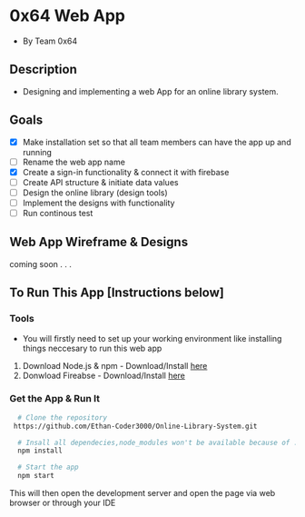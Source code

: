 # 0x64 Web App
- By Team 0x64 
## Description
- Designing and implementing a web App for an online library system.

## Goals
- [x] Make installation set so that all team members can have the app up and running
- [ ] Rename the web app name 
- [x] Create a sign-in functionality & connect it with firebase
- [ ] Create API structure & initiate data values
- [ ] Design the online library (design tools)
- [ ] Implement the designs with functionality
- [ ] Run continous test 

## Web App Wireframe & Designs
 coming soon . . .

## To Run This App [Instructions below]
### Tools
- You will firstly need to set up your working environment like installing things neccesary to run this web app
 1. Download Node.js & npm - Download/Install [here](https://docs.npmjs.com/downloading-and-installing-node-js-and-npm)
 2. Donwload Fireabse - Download/Install [here](https://www.npmjs.com/package/firebase)

### Get the App & Run It

```bash 
  # Clone the repository
 https://github.com/Ethan-Coder3000/Online-Library-System.git
```

```bash 
  # Insall all dependecies,node_modules won't be available because of .gitignore
  npm install
```

```bash 
  # Start the app
  npm start
```
This will then open the development server and open the page via web browser or through your IDE
